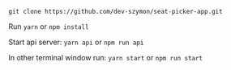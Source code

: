 ```
git clone https://github.com/dev-szymon/seat-picker-app.git
```

Run
`yarn` or `npm install`

Start api server:
`yarn api` or `npm run api`

In other terminal window run:
`yarn start` or `npm run start`
